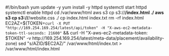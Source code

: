 #!/bin/bash
yum update -y
yum install -y httpd
systemctl start httpd
systemctl enable httpd
cd /var/www/html
aws s3 cp s3://********/index.html ./
aws s3 cp s3://********/website.css ./
cp index.html index.txt
rm -rf index.html
EC2AZ=$(TOKEN=`curl -X PUT "http://169.254.169.254/latest/api/token" -H "X-aws-ec2-metadata-token-ttl-seconds: 21600"` && curl -H "X-aws-ec2-metadata-token: $TOKEN" -v http://169.254.169.254/latest/meta-data/placement/availability-zone) 
sed "s/AZID/$EC2AZ/" /var/www/html/index.txt > /var/www/html/index.html
